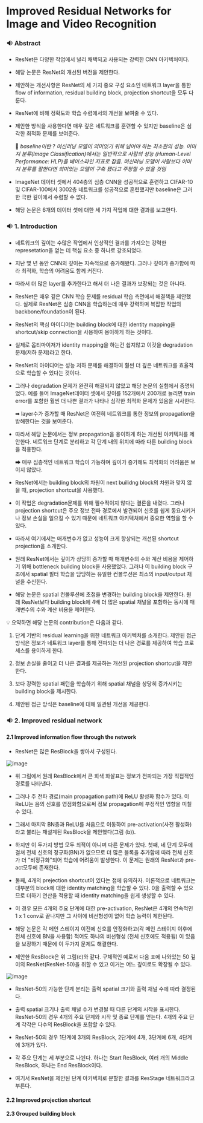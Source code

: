 # Improved Residual Networks for Image and Video Recognition # 

### 🔉 Abstract ### 

- ResNet은 다양한 작업에서 널리 채택되고 사용되는 강력한 CNN 아키텍처이다.

- 해당 논문은 ResNet의 개선된 버전을 제안한다.

- 제안하는 개선사항은 ResNet의 세 가지 중요 구성 요소인 네트워크 layer을 통한 flow of information, residual building block, projection shortcut을 모두 다룬다.

- ResNet에 비해 정확도와 학습 수렴에서의 개선을 보여줄 수 있다.

- 제안한 방식을 사용한다면 매우 깊은 네트워크를 훈련할 수 있지만 baseline은 심각한 최적화 문제를 보여준다. 

  📍 *baseline이란 ? 머신러닝 모델이 의미있기 위해 넘어야 하는 최소한의 성능. 이미지 분류(Image Classification)에서는 일반적으로 사람의 성능 (Human-Level Performance: HLP)을 베이스라인 지표로 잡음. 머신러닝 모델이 사람보다 이미지 분류를 잘한다면 의미있는 모델이 구축 됐다고 주장할 수 있을 것임*

- ImageNet 데이터 셋에서 404층의 심층 CNN을 성공적으로 훈련하고 CIFAR-10 및 CIFAR-100에서 3002층 네트워크를 성공적으로 훈련했지만 baseline은 그러한 극한 깊이에서 수렴할 수 없다.

- 해당 논문은 6개의 데이터 셋에 대한 세 가지 작업에 대한 결과를 보고한다.

### 🔉 1. Introduction ### 

- 네트워크의 깊이는 수많은 작업에서 인상적인 결과를 가져오는 강력한 represetation을 얻는 데 핵심 요소 중 하나로 강조되었다.

- 지난 몇 년 동안 CNN의 깊이는 지속적으로 증가해왔다. 그러나 깊이가 증가함에 따라 최적화, 학습의 어려움도 함께 커진다.

- 따라서 더 많은 layer를 추가한다고 해서 더 나은 결과가 보장되는 것은 아니다.

- ResNet은 매우 깊은 CNN 학습 문제를 residual 학습 측면에서 해결책을 제안했다. 실제로 ResNet은 심층 CNN을 학습하는데 매우 강력하며 복잡한 작업의 backbone/foundation이 된다.

- ResNet의 핵심 아이디어는 building block에 대한 identity mapping을 shortcut/skip connection을 사용하여 용이하게 하는 것이다.

- 실제로 옵티마이저가 identity mapping을 하는건 쉽지않고 이것을 degradation 문제(저하 문제)라고 한다. 

- ResNet의 아이디어는 성능 저하 문제를 해결하여 훨씬 더 깊은 네트워크를 효율적으로 학습할 수 있다는 것이다.

- 그러나 degradation 문제가 완전히 해결되지 않았고 해당 논문의 실험에서 증명되었다. 예를 들어 ImageNet데이터 셋에서 깊이를 152개에서 200개로 늘리면 train error를 포함한 훨씬 더 나쁜 결과가 나타나 심각한 최적화 문제가 있음을 시사한다.
    
    ➡ layer수가 증가할 때 ResNet은 여전히 네트워크를 통한 정보의 propagation을 방해한다는 것을 보여준다.
    
- 따라서 해당 논문에서는 정보 propagation을 용이하게 하는 개선된 아키텍처를 제안한다. 네트워크 단계로 분리하고 각 단계 내의 위치에 따라 다른 building block을 적용한다.
  
    ➡ 매우 심층적인 네트워크 학습이 가능하며 깊이가 증가해도 최적화의 어려움은 보이지 않았다.

- ResNet에서는 building block의 차원이 next builidng block의 차원과 맞지 않을 때, projection shortcut을 사용했다. 

- 이 작업은 degradation문제를 위해 필수적이지 않다는 결론을 내렸다. 그러나 projection shortcut은 주요 정보 전파 경로에서 발견되어 신호를 쉽게 동요시키거나 정보 손실을 일으킬 수 있기 때문에 네트워크 아키텍처에서 중요한 역할을 할 수 있다.

- 따라서 여기에서는 매개변수가 없고 성능이 크게 향상되는 개선된 shortcut projection을 소개한다.

- 원래 ResNet에서는 깊이가 상당히 증가할 때 매개변수의 수와 계산 비용을 제어하기 위해 bottleneck building block을 사용했었다. 그러나 이 building block 구조에서 spatial 필터 학습을 담당하는 유일한 컨볼루션은 최소의 input/output 채널을 수신한다.

- 해당 논문은 spatial 컨볼루션에 초점을 변경하는 building block을 제안한다. 원래 ResNet보다 building block에 4배 더 많은 spatial 채널을 포함하는 동시에 매개변수의 수와 계산 비용을 제어한다.

💡 요약하면 해당 논문의 contribution은 다음과 같다.

  1) 단계 기반의 residual learning을 위한 네트워크 아키텍처를 소개한다. 제안된 접근 방식은 정보가 네트워크 layer를 통해 전파되는 더 나은 경로를 제공하여 학습 프로세스를 용이하게 한다.

  2) 정보 손실을 줄이고 더 나은 결과를 제공하는 개선된 projection shortcut을 제안한다.

  3) 보다 강력한 spatial 패턴을 학습하기 위해 spatial 채널을 상당히 증가시키는 building block을 제시한다.

  4) 제안된 접근 방식은 baseline에 대해 일관된 개선을 제공한다.


### 🔉 2. Improved residual network ### 

   #### 2.1 Improved information flow through the network #### 
   
   - ResNet은 많은 ResBlock을 쌓아서 구성된다.
   
   ![image](https://user-images.githubusercontent.com/66320010/144838766-89c645d9-b17f-40ac-a016-606577961563.png)
   
   - 위 그림에서 원래 ResBlock에서 큰 회색 화살표는 정보가 전파되는 가장 직접적인 경로를 나타낸다.

   - 그러나 주 전파 경로(main propagation path)에 ReLU 활성화 함수가 있다. 이 ReLU는 음의 신호를 영점화함으로써 정보 propagation에 부정적인 영향을 미칠 수 있다. 
   
   - 그래서 마지막 BN층과 ReLU를 처음으로 이동하여 pre-activation(사전 활성화)라고 불리는 재설계된 ResBlock을 제안했다(그림 (b)).

   - 하지만 이 두가지 방법 모두 최적이 아니며 다른 문제가 있다. 첫째, 네 단계 모두에 걸쳐 전체 신호의 정규화(BN)가 없으므로 더 많은 블록을 추가함에 따라 전체 신호가 더 "비정규화"되어 학습에 어려움이 발생한다. 이 문제는 원래의 ResNet과 pre-act모두에 존재한다.

   - 둘째, 4개의 prejection shortcut이 있다는 점에 유의하자. 이론적으로 네트워크는 대부분의 block에 대한 identity matching을 학습할 수 있다. 0을 출력할 수 있으므로 더하기 연산을 적용할 때 identity matching을 쉽게 생성할 수 있다.
   
   - 이 경우 모든 4개의 주요 단계에 대한 pre-activation, ResNet은 4개의 연속적인 1 x 1 conv로 끝나지만 그 사이에 비선형성이 없어 학습 능력이 제한된다.

   - 해당 논문은 각 메인 스테이지 이전에 신호를 안정화하고(각 메인 스테이지 이후에 전체 신호에 BN을 사용함) 적어도 하나의 비선형성 (전체 신호에도 적용됨) 이 있음을 보장하기 때문에 이 두가지 문제도 해결한다.

   - 제안한 ResBlock은 위 그림(c)와 같다. 구체적인 예로서 다음 표에 나와있는 50 깊이의 ResNet(ResNet-50)을 취할 수 있고 이거는 어느 깊이로도 확장될 수 있다.
    
   ![image](https://user-images.githubusercontent.com/66320010/144841621-2ddef929-7bf8-4cd7-b815-14b9b13eb5e4.png)
   
   - ResNet-50의 가능한 단계 분리는 출력 spatial 크기와 출력 채널 수에 따라 결정된다.

   - 출력 spatial 크기나 출력 채널 수가 변경될 때 다른 단계의 시작을 표시한다. ResNet-50의 경우 4개의 주요 단계와 시작 및 종료 단계를 얻는다. 4개의 주요 단계 각각은 다수의 ResBlock을 포함할 수 있다.

   - ResNet-50의 경우 1단계에 3개의 ResBlock, 2단계에 4개, 3단계에 6개, 4단계에 3개가 있다.
  
   - 각 주요 단계는 세 부분으로 나뉜다. 하나는 Start ResBlock, 여러 개의 Middle ResBlock, 하나는 End ResBlock이다.

   - 여기서 ResNet을 제안된 단계 아키텍처로 분할한 결과를 ResStage 네트워크라고 부른다.

   #### 2.2 Improved projection shortcut #### 
   #### 2.3 Grouped building block #### 
   
